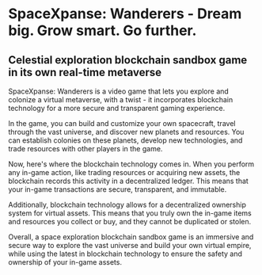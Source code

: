 # SpaceXpanse: Wanderers - Dream big. Grow smart. Go further.
## Celestial exploration blockchain sandbox game in its own real-time metaverse

SpaceXpanse: Wanderers is a video game that lets you explore and colonize a virtual metaverse, with a twist - it incorporates blockchain technology for a more secure and transparent gaming experience.

In the game, you can build and customize your own spacecraft, travel through the vast universe, and discover new planets and resources. You can establish colonies on these planets, develop new technologies, and trade resources with other players in the game.

Now, here's where the blockchain technology comes in. When you perform any in-game action, like trading resources or acquiring new assets, the blockchain records this activity in a decentralized ledger. This means that your in-game transactions are secure, transparent, and immutable.

Additionally, blockchain technology allows for a decentralized ownership system for virtual assets. This means that you truly own the in-game items and resources you collect or buy, and they cannot be duplicated or stolen.

Overall, a space exploration blockchain sandbox game is an immersive and secure way to explore the vast universe and build your own virtual empire, while using the latest in blockchain technology to ensure the safety and ownership of your in-game assets.
